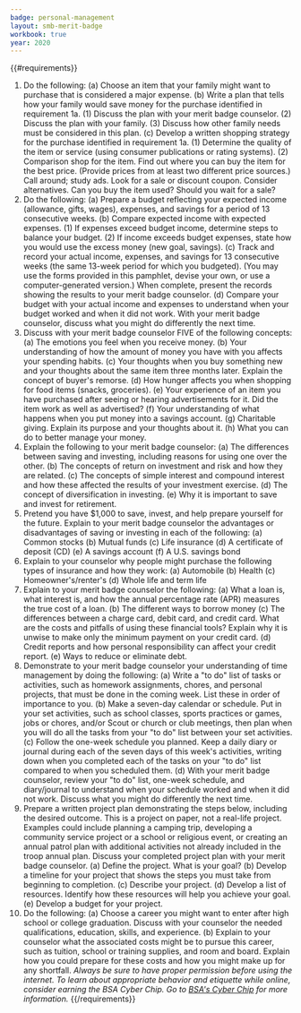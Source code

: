 ```yaml
---
badge: personal-management
layout: smb-merit-badge
workbook: true
year: 2020
---
```


{{#requirements}}
1. Do the following:
    (a) Choose an item that your family might want to purchase that is considered a major expense.
    (b) Write a plan that tells how your family would save money for the purchase identified in requirement 1a.
        (1) Discuss the plan with your merit badge counselor.
        (2) Discuss the plan with your family.
        (3) Discuss how other family needs must be considered in this plan.
    (c) Develop a written shopping strategy for the purchase identified in requirement 1a.
        (1) Determine the quality of the item or service (using consumer publications or rating systems).
        (2) Comparison shop for the item. Find out where you can buy the item for the best price. (Provide prices from at least two different price sources.) Call around; study ads. Look for a sale or discount coupon. Consider alternatives. Can you buy the item used? Should you wait for a sale?
2. Do the following:
    (a) Prepare a budget reflecting your expected income (allowance, gifts, wages), expenses, and savings for a period of 13 consecutive weeks.
    (b) Compare expected income with expected expenses.
        (1) If expenses exceed budget income, determine steps to balance your budget.
        (2) If income exceeds budget expenses, state how you would use the excess money (new goal, savings).
    (c) Track and record your actual income, expenses, and savings for 13 consecutive weeks (the same 13-week period for which you budgeted). (You may use the forms provided in this pamphlet, devise your own, or use a computer-generated version.) When complete, present the records showing the results to your merit badge counselor.
    (d) Compare your budget with your actual income and expenses to understand when your budget worked and when it did not work. With your merit badge counselor, discuss what you might do differently the next time.
3. Discuss with your merit badge counselor FIVE of the following concepts:
    (a) The emotions you feel when you receive money.
    (b) Your understanding of how the amount of money you have with you affects your spending habits.
    (c) Your thoughts when you buy something new and your thoughts about the same item three months later. Explain the concept of buyer's remorse.
    (d) How hunger affects you when shopping for food items (snacks, groceries).
    (e) Your experience of an item you have purchased after seeing or hearing advertisements for it. Did the item work as well as advertised?
    (f) Your understanding of what happens when you put money into a savings account.
    (g) Charitable giving. Explain its purpose and your thoughts about it.
    (h) What you can do to better manage your money.
4. Explain the following to your merit badge counselor:
    (a) The differences between saving and investing, including reasons for using one over the other.
    (b) The concepts of return on investment and risk and how they are related.
    (c) The concepts of simple interest and compound interest and how these affected the results of your investment exercise.
    (d) The concept of diversification in investing.
    (e) Why it is important to save and invest for retirement.
5. Pretend you have $1,000 to save, invest, and help prepare yourself for the future. Explain to your merit badge counselor the advantages or disadvantages of saving or investing in each of the following:
    (a) Common stocks
    (b) Mutual funds
    (c) Life insurance
    (d) A certificate of deposit (CD)
    (e) A savings account
    (f) A U.S. savings bond
6. Explain to your counselor why people might purchase the following types of insurance and how they work:
    (a) Automobile
    (b) Health
    (c) Homeowner's/renter's
    (d) Whole life and term life
7. Explain to your merit badge counselor the following:
    (a) What a loan is, what interest is, and how the annual percentage rate (APR) measures the true cost of a loan.
    (b) The different ways to borrow money
    (c) The differences between a charge card, debit card, and credit card. What are the costs and pitfalls of using these financial tools? Explain why it is unwise to make only the minimum payment on your credit card.
    (d) Credit reports and how personal responsibility can affect your credit report.
    (e) Ways to reduce or eliminate debt.
8. Demonstrate to your merit badge counselor your understanding of time management by doing the following:
    (a) Write a "to do" list of tasks or activities, such as homework assignments, chores, and personal projects, that must be done in the coming week. List these in order of importance to you.
    (b) Make a seven-day calendar or schedule. Put in your set activities, such as school classes, sports practices or games, jobs or chores, and/or Scout or church or club meetings, then plan when you will do all the tasks from your "to do" list between your set activities.
    (c) Follow the one-week schedule you planned. Keep a daily diary or journal during each of the seven days of this week's activities, writing down when you completed each of the tasks on your "to do" list compared to when you scheduled them.
    (d) With your merit badge counselor, review your "to do" list, one-week schedule, and diary/journal to understand when your schedule worked and when it did not work. Discuss what you might do differently the next time.
9. Prepare a written project plan demonstrating the steps below, including the desired outcome. This is a project on paper, not a real-life project. Examples could include planning a camping trip, developing a community service project or a school or religious event, or creating an annual patrol plan with additional activities not already included in the troop annual plan. Discuss your completed project plan with your merit badge counselor.
    (a) Define the project. What is your goal?
    (b) Develop a timeline for your project that shows the steps you must take from beginning to completion.
    (c) Describe your project.
    (d) Develop a list of resources. Identify how these resources will help you achieve your goal.
    (e) Develop a budget for your project.
10. Do the following:
    (a) Choose a career you might want to enter after high school or college graduation. Discuss with your counselor the needed qualifications, education, skills, and experience.
    (b) Explain to your counselor what the associated costs might be to pursue this career, such as tuition, school or training supplies, and room and board. Explain how you could prepare for these costs and how you might make up for any shortfall.
*Always be sure to have proper permission before using the internet. To learn about appropriate behavior and etiquette while online, consider earning the BSA Cyber Chip. Go to [BSA's Cyber Chip](https://www.scouting.org/training/youth-protection/cyber-chip/) for more information.*
{{/requirements}}
